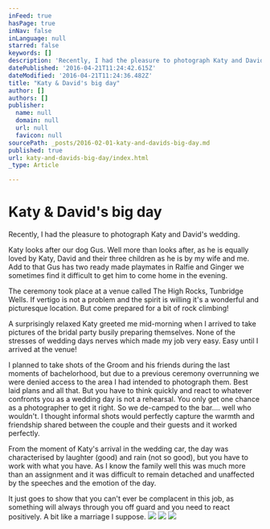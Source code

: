 ```yaml
---
inFeed: true
hasPage: true
inNav: false
inLanguage: null
starred: false
keywords: []
description: 'Recently, I had the pleasure to photograph Katy and David’s wedding.'
datePublished: '2016-04-21T11:24:42.615Z'
dateModified: '2016-04-21T11:24:36.482Z'
title: "Katy & David's big day"
author: []
authors: []
publisher:
  name: null
  domain: null
  url: null
  favicon: null
sourcePath: _posts/2016-02-01-katy-and-davids-big-day.md
published: true
url: katy-and-davids-big-day/index.html
_type: Article

---
```

# Katy & David's big day

Recently, I had the pleasure to photograph Katy and David's wedding.

Katy looks after our dog Gus. Well more than looks after, as he is 
equally loved by Katy, David and their three children as he is by my 
wife and me. Add to that Gus has two ready made playmates in Ralfie and 
Ginger we sometimes find it difficult to get him to come home in the 
evening.

The ceremony took place at a venue called The High Rocks, Tunbridge 
Wells. If vertigo is not a problem and the spirit is willing it's a 
wonderful and picturesque location. But come prepared for a bit of rock 
climbing!

A surprisingly relaxed Katy greeted me mid-morning when I arrived to 
take pictures of the bridal party busily preparing themselves. None of 
the stresses of wedding days nerves which made my job very easy. Easy 
until I arrived at the venue!

I planned to take shots of the Groom and his friends during the last 
moments of bachelorhood, but due to a previous ceremony overrunning we 
were denied access to the area I had intended to photograph them. Best 
laid plans and all that. But you have to think quickly and react to 
whatever confronts you as a wedding day is not a rehearsal. You only get
one chance as a photographer to get it right. So we de-camped to the 
bar.... well who wouldn't. I thought informal shots would perfectly 
capture the warmth and friendship shared between the couple and their 
guests and it worked perfectly.

From the moment of Katy's arrival in the wedding car, the day was 
characterised by laughter (good) and rain (not so good), but you have to
work with what you have. As I know the family well this was much more 
than an assignment and it was difficult to remain detached and 
unaffected by the speeches and the emotion of the day.

It just goes to show that you can't ever be complacent in this job, 
as something will always through you off guard and you need to react 
positively. A bit like a marriage I suppose.
![](https://the-grid-user-content.s3-us-west-2.amazonaws.com/42dba3d0-ad79-4f8e-8b6c-8eaef4f69c7d.jpg)
![](https://the-grid-user-content.s3-us-west-2.amazonaws.com/79f426f6-e22f-4518-8897-678a44c9ae24.jpg)
![](https://the-grid-user-content.s3-us-west-2.amazonaws.com/c21f2386-7d29-44fb-a628-ea65bb552da8.jpg)